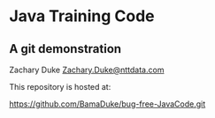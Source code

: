 # Java Training Code
## A git demonstration
Zachary Duke
Zachary.Duke@nttdata.com

This repository is hosted at: 

https://github.com/BamaDuke/bug-free-JavaCode.git
